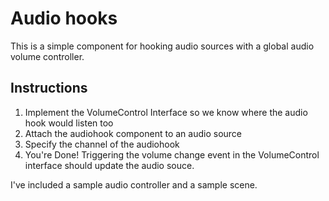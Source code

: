 # **Audio hooks**

This is a simple component for hooking audio sources with a global audio volume controller.



## **Instructions**

1. Implement the VolumeControl Interface so we know where the audio hook would listen too
2. Attach the audiohook component to an audio source
3. Specify the channel of the audiohook
4. You're Done! Triggering the volume change event in the VolumeControl interface should update the audio souce.



I've included a sample audio controller and a sample scene.